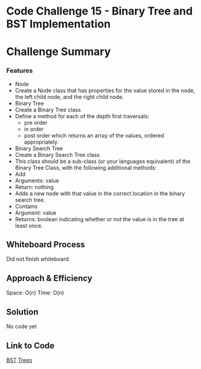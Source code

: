 # Code Challenge 15 - Binary Tree and BST Implementation

# Challenge Summary
### Features
 - Node
 - Create a Node class that has properties for the value stored in the node, the left child node, and the right child node.
 - Binary Tree
 - Create a Binary Tree class
 - Define a method for each of the depth first traversals:
   - pre order
   - in order
   - post order which returns an array of the values, ordered appropriately.
 - Binary Search Tree
 - Create a Binary Search Tree class
 - This class should be a sub-class (or your languages equivalent) of the Binary Tree Class, with the following additional methods:
 - Add
 - Arguments: value
 - Return: nothing
 - Adds a new node with that value in the correct location in the binary search tree.
 - Contains
 - Argument: value
 - Returns: boolean indicating whether or not the value is in the tree at least once.


## Whiteboard Process
Did not finish whiteboard

## Approach & Efficiency
Space: O(n)
Time: O(n)
## Solution
No code yet

## Link to Code
[BST](binary_search_tree.py)
[Trees](binary_tree.py)
